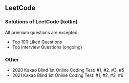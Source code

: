 ## LeetCode
### Solutions of LeetCode (kotlin)
All premium questions are excepted.
- Top 100 Liked Questions
- Top Interview Questions (ongoing)
### Other
- 2020 Kakao Blind 1st Online Coding Test: #1, #2, #3, #5
- 2021 Kakao Blind 1st Online Coding Test: #1, #2, #3, #6